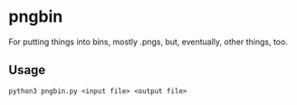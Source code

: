# pngbin
For putting things into bins, mostly .pngs, but, eventually, other things, too. 

## Usage
```
python3 pngbin.py <input file> <output file>
```

